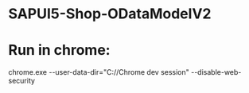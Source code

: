 # SAPUI5-Shop-ODataModelV2

# Run in chrome:
chrome.exe --user-data-dir="C://Chrome dev session" --disable-web-security